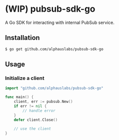 # (WIP) pubsub-sdk-go

A Go SDK for interacting with internal PubSub service.

## Installation

```bash
$ go get github.com/alphauslabs/pubsub-sdk-go
```

## Usage

### Initialize a client

```go
import "github.com/alphauslabs/pubsub-sdk-go"

func main() {
    client, err := pubsub.New()
    if err != nil {
        // handle error
    }
    defer client.Close()
    
    // use the client
}
```